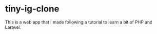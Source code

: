 # tiny-ig-clone
This is a web app that I made following a tutorial to learn a bit of PHP and Laravel.
